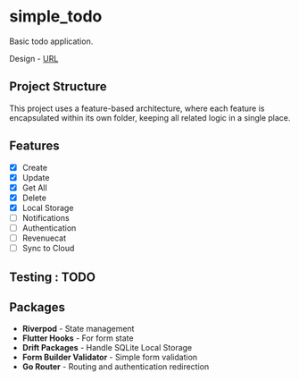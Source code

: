 # simple_todo

Basic todo application.

Design - [URL](https://www.figma.com/design/7FOTY5MyUNOnz7WlVunTpM/Todo-Mobile-App-(Community)-(Community)?node-id=1-2369&node-type=frame&t=g6crgyYjPvsdemla-0)

## Project Structure

This project uses a feature-based architecture, where each feature is encapsulated within its own folder, keeping all related logic in a single place.

## Features

* [X] Create
* [X] Update
* [X] Get All 
* [X] Delete
* [X] Local Storage
* [ ] Notifications
* [ ] Authentication  
* [ ] Revenuecat
* [ ] Sync to Cloud

## Testing : TODO

## Packages

* **Riverpod** - State management
* **Flutter Hooks** - For form state 
* **Drift Packages** - Handle SQLite Local Storage
* **Form Builder Validator** - Simple form validation
* **Go Router** - Routing and authentication redirection